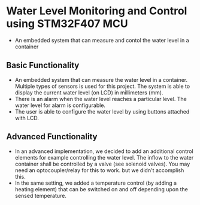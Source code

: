 # Water Level Monitoring and Control using STM32F407 MCU
* An embedded system that can measure and contol the water level in a container

## Basic Functionality
- An embedded system that can measure the water level in a container. Multiple types of sensors is used for this project. The system is able to display the current water level (on LCD) in millimeters (mm). 
- There is an alarm when the water level reaches a particular level. The water level for alarm is configurable. 
- The user is able to configure the water level by using buttons attached with LCD.

## Advanced Functionality
- In an advanced implementation, we decided to add an additional control elements for example controlling the water level. The inflow to the water container shall be controlled by a valve (see solenoid valves).  You may need an optocoupler/relay for this to work. but we didn't accomplish this.
- In the same setting, we added a temperature control (by adding a heating element) that can be switched on and off depending upon the sensed temperature. 

